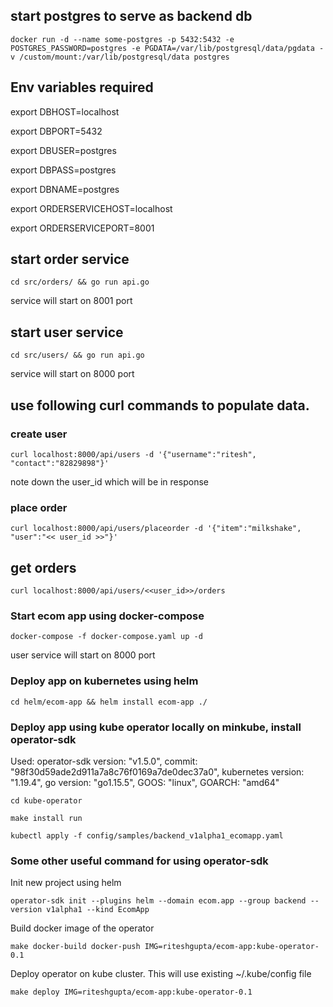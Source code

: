 ## start postgres to serve as backend db

`docker run -d --name some-postgres -p 5432:5432 -e POSTGRES_PASSWORD=postgres -e PGDATA=/var/lib/postgresql/data/pgdata -v /custom/mount:/var/lib/postgresql/data postgres`


## Env variables required

export DBHOST=localhost

export DBPORT=5432

export DBUSER=postgres

export DBPASS=postgres

export DBNAME=postgres

export ORDERSERVICEHOST=localhost

export ORDERSERVICEPORT=8001

## start order service
`cd src/orders/ && go run api.go`

service will start on 8001 port

## start user service
`cd src/users/ && go run api.go`

service will start on 8000 port

## use following curl commands to populate data.
### create user
`curl localhost:8000/api/users -d '{"username":"ritesh", "contact":"82829898"}'`

note down the user_id which will be in response

### place order
`curl localhost:8000/api/users/placeorder -d '{"item":"milkshake", "user":"<< user_id >>"}'`

## get orders
`curl localhost:8000/api/users/<<user_id>>/orders`
 

### Start ecom app using docker-compose
`docker-compose -f docker-compose.yaml up -d`

user service will start on 8000 port

### Deploy app on kubernetes using helm
`cd helm/ecom-app && helm install ecom-app ./`

### Deploy app using kube operator locally on minkube, install operator-sdk

Used: operator-sdk version: "v1.5.0", commit: "98f30d59ade2d911a7a8c76f0169a7de0dec37a0", kubernetes version: "1.19.4", go version: "go1.15.5", GOOS: "linux", GOARCH: "amd64"

` cd kube-operator `

` make install run `

` kubectl apply -f config/samples/backend_v1alpha1_ecomapp.yaml `

### Some other useful command for using operator-sdk
Init new project using helm

`operator-sdk init --plugins helm --domain ecom.app --group backend --version v1alpha1 --kind EcomApp`

Build docker image of the operator

`make docker-build docker-push IMG=riteshgupta/ecom-app:kube-operator-0.1`

Deploy operator on kube cluster. This will use existing ~/.kube/config file

`make deploy IMG=riteshgupta/ecom-app:kube-operator-0.1`






